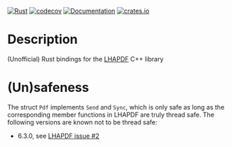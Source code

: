 [![Rust](https://github.com/cschwan/lhapdf/workflows/Rust/badge.svg)](https://github.com/cschwan/lhapdf/actions?query=workflow%3ARust)
[![codecov](https://codecov.io/gh/cschwan/lhapdf/branch/cxx/graph/badge.svg)](https://codecov.io/gh/cschwan/lhapdf)
[![Documentation](https://docs.rs/lhapdf/badge.svg)](https://docs.rs/lhapdf)
[![crates.io](https://img.shields.io/crates/v/lhapdf.svg)](https://crates.io/crates/lhapdf)

# Description

(Unofficial) Rust bindings for the [LHAPDF](https://lhapdf.hepforge.org) C++
library

# (Un)safeness

The struct `Pdf` implements `Send` and `Sync`, which is only safe as long as
the corresponding member functions in LHAPDF are truly thread safe. The
following versions are known not to be thread safe:

- 6.3.0, see [LHAPDF issue #2](https://gitlab.com/hepcedar/lhapdf/-/issues/2)
